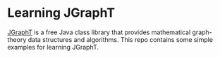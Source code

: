 # Learning JGraphT

[JGraphT](https://jgrapht.org/) is a free Java class library that provides mathematical graph-theory data structures and algorithms. This repo contains some simple examples for learning JGraphT.
